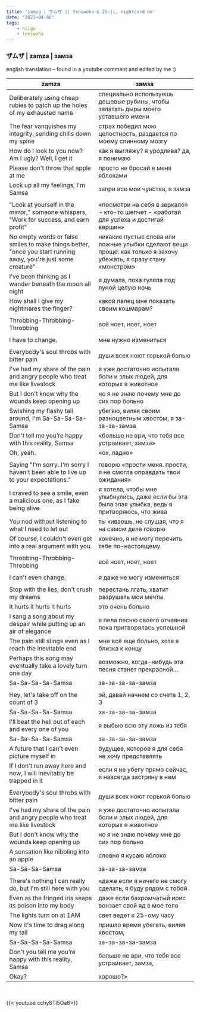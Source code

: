 ```yaml
---
title: 'zamza | ザムザ || teniwoha & 25-ji, nightcord de'
date: "2023-04-06"
tags:
    - niigo
    - teniwoha
---
```


### ザムザ | zamza | замза

english translation – found in a youtube comment and edited by me :)

zamza | замза
--|--
Deliberately using cheap rubies to patch up the holes of my exhausted name | специально используешь дешевые рубины, чтобы залатать дыры моего уставшего имени
The fear vanquishes my integrity, sending chills down my spine | страх победил мою целостность, раздается по моему спинному мозгу
How do l look to you now? Am I ugly? Well, I get it | как я выгляжу? я уродлива? да, я понимаю
Please don't throw that apple at me | просто не бросай в меня яблоками
Lock up all my feelings, I'm Samsa | запри все мои чувства, я замза
|||
"Look at yourself in the mirror," someone whispers, "Work for success, and earn profit" | «посмотри на себя в зеркало» - кто-то шепчет - «работай для успеха и достигай вершин»
No empty words or false smiles to make things better, "once you start running away, you're just some creature" | никакие пустые слова или ложные улыбки сделают вещи проще: как только я захочу убежать, я сразу стану «монстром»
I've been thinking as I wander beneath the moon all night | я думала, пока гуляла под луной целую ночь
How shall I give my nightmares the finger? | какой палец мне показать своим кошмарам?
|||
Throbbing-Throbbing-Throbbing | всё ноет, ноет, ноет
|||
I have to change. | мне нужно измениться
|||
Everybody's soul throbs with bitter pain | души всех ноют горькой болью
I've had my share of the pain and angry people who treat me like livestock | я уже достаточно испытала боли и злых людей, для которых я животное
But I don't know why the wounds keep opening up | но я не знаю почему мне до сих пор больно
Swishing my flashy tail around, I'm Sa-Sa-Sa-Sa-Samsa | убегаю, виляя своим разноцветным хвостом, я за-за-за-замза
Don't tell me you’re happy with this reality, Samsa | «больше не ври, что тебя все устраивает, замза»
Oh, yeah. | «ох, ладно»
|||
Saying "I'm sorry. I'm sorry I haven't been able to live up to your expectations." | говорю «прости меня. прости, я не смогла оправдать твои ожидания»
I craved to see a smile, even a malicious one, as I fake being alive | я хотела, чтобы мне улыбнулись, даже если бы эта была злая улыбка, ведь я притворяюсь, что жива
You nod without listening to what I need to let out | ты киваешь, не слушая, что я на самом деле говорю
Of course, I couldn't even get into a real argument with you. | конечно, я не могу перечить тебе по-настоящему
|||
Throbbing-Throbbing-Throbbing | всё ноет, ноет, ноет
|||
I can't even change. | я даже не могу измениться
|||
Stop with the lies, don't crush my dreams | перестань лгать, хватит разрушать мои мечты
It hurts it hurts it hurts | это очень больно
I sang a song about my despair while putting up an air of elegance | я пела песню своего отчаяния пока притворялась успешной
The pain still stings even as I reach the inevitable end | мне всё еще больно, хотя я близка к концу
Perhaps this song may eventually take a lovely turn one day | возможно, когда-нибудь эта песня станет прекрасной…
Sa-Sa-Sa-Sa-Samsa | за-за-за-за-замза
|||
Hey, let's take off on the count of 3 | эй, давай начнем со счета 1, 2, 3
Sa-Sa-Sa-Sa-Samsa | за-за-за-за-замза
I'll beat the hell out of each and every one of you | я выбью всю эту ложь из тебя
Sa-Sa-Sa-Sa-Samsa | за-за-за-за-замза
A future that I can't even picture myself in | будущее, которое я для себя не хочу представлять
If I don't run away here and now, I will inevitably be trapped in it | если я не убегу прямо сейчас, я навсегда застряну в нем
|||
Everybody's soul throbs with bitter pain | души всех ноют горькой болью
I've had my share of the pain and angry people who treat me like livestock | я уже достаточно испытала боли и злых людей, для которых я животное
But I don't know why the wounds keep opening up | но я не знаю почему мне до сих пор больно
A sensation like nibbling into an apple | словно я кусаю яблоко
Sa-Sa-Sa-Samsa | за-за-за-замза
|||
There's nothing I can really do, but I'm still here with you | «даже если я ничего не смогу сделать, я буду рядом с тобой 
Even as the fringed iris seaps its poison into my body | даже если бахромчатый ирис вонзает свой яд в мое тело
The lights turn on at 1AM | свет ведет к 25-ому часу
Now it's time to drag along my tail | пришло время убегать, виляя хвостом, 
Sa-Sa-Sa-Sa-Samsa | за-за-за-за-замза
Don't you tell me you’re happy with this reality, Samsa | больше не ври, что тебя все устраивает, замза,
Okay? | хорошо?»

<br>

{{< youtube cchy8Tl5Oa8>}}